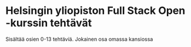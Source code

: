 # Helsingin yliopiston Full Stack Open -kurssin tehtävät

Sisältää osien 0-13 tehtäviä. Jokainen osa omassa kansiossa